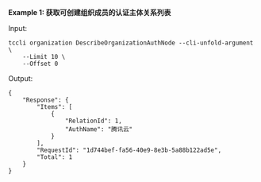 **Example 1: 获取可创建组织成员的认证主体关系列表**



Input: 

```
tccli organization DescribeOrganizationAuthNode --cli-unfold-argument  \
    --Limit 10 \
    --Offset 0
```

Output: 
```
{
    "Response": {
        "Items": [
            {
                "RelationId": 1,
                "AuthName": "腾讯云"
            }
        ],
        "RequestId": "1d744bef-fa56-40e9-8e3b-5a88b122ad5e",
        "Total": 1
    }
}
```

